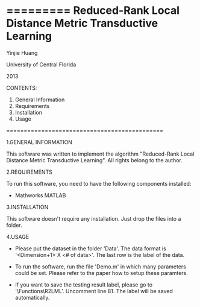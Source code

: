 =========
 Reduced-Rank Local Distance Metric Transductive Learning
=========
 
 Yinjie Huang
 
 University of Central Florida
 
 2013


CONTENTS:

1. General Information
2. Requirements
3. Installation
4. Usage

=============================================

1.GENERAL INFORMATION

This software was written to implement the algorithm "Reduced-Rank Local Distance Metric Transductive Learning". All rights belong to the author.



2.REQUIREMENTS

To run this software, you need to have the following components installed:
- Mathworks MATLAB



3.INSTALLATION

This software doesn't require any installation. Just drop the files into a folder.



4.USAGE

- Please put the dataset in the folder 'Data'. The data format is '<Dimension+1> X <# of data>'. The last row is the label of the data.

- To run the software, run the file 'Demo.m' in which many parameters could be set. Please refer to the paper how to setup these paramters.  

- If you want to save the testing result label, please go to '\Functions\R2LML'. Uncomment line 81. The label will be saved automatically.

